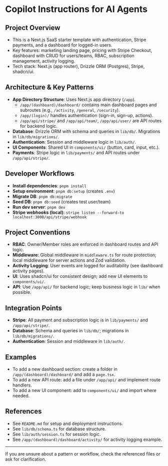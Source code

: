 # Copilot Instructions for AI Agents

## Project Overview
- This is a Next.js SaaS starter template with authentication, Stripe payments, and a dashboard for logged-in users.
- Key features: marketing landing page, pricing with Stripe Checkout, dashboard with CRUD for users/teams, RBAC, subscription management, activity logging.
- Tech stack: Next.js (app router), Drizzle ORM (Postgres), Stripe, shadcn/ui.

## Architecture & Key Patterns
- **App Directory Structure**: Uses Next.js app directory (`/app`).
  - `/app/(dashboard)/dashboard/` contains main dashboard pages and subroutes (e.g., `/activity`, `/general`, `/security`).
  - `/app/(login)/` handles authentication (sign-in, sign-up, actions).
  - `/app/api/stripe/` and `/app/api/team/`, `/app/api/user/` are API routes for backend logic.
- **Database**: Drizzle ORM with schema and queries in `lib/db/`. Migrations in `lib/db/migrations/`.
- **Authentication**: Session and middleware logic in `lib/auth/`.
- **UI Components**: Shared UI in `components/ui/` (button, card, input, etc.).
- **Payments**: Stripe logic in `lib/payments/` and API routes under `/app/api/stripe/`.

## Developer Workflows
- **Install dependencies**: `pnpm install`
- **Setup environment**: `pnpm db:setup` (creates `.env`)
- **Migrate DB**: `pnpm db:migrate`
- **Seed DB**: `pnpm db:seed` (creates test user/team)
- **Run dev server**: `pnpm dev`
- **Stripe webhooks (local)**: `stripe listen --forward-to localhost:3000/api/stripe/webhook`

## Project Conventions
- **RBAC**: Owner/Member roles are enforced in dashboard routes and API logic.
- **Middleware**: Global middleware in `middleware.ts` for route protection; local middleware for server actions and Zod validation.
- **Activity Logging**: User events are logged for auditability (see dashboard activity pages).
- **UI**: Uses shadcn/ui for consistent design; add new UI elements to `components/ui/`.
- **API**: Use `/app/api/` for backend logic; keep business logic in `lib/` when possible.

## Integration Points
- **Stripe**: All payment and subscription logic is in `lib/payments/` and `/app/api/stripe/`.
- **Database**: Schema and queries in `lib/db/`; migrations in `lib/db/migrations/`.
- **Authentication**: Session and middleware in `lib/auth/`.

## Examples
- To add a new dashboard section: create a folder in `/app/(dashboard)/dashboard/` and add a `page.tsx`.
- To add a new API route: add a file under `/app/api/` and implement route handlers.
- To add a new UI component: add to `components/ui/` and import where needed.

## References
- See `README.md` for setup and deployment instructions.
- See `lib/db/schema.ts` for database structure.
- See `lib/auth/session.ts` for session logic.
- See `/app/(dashboard)/dashboard/activity/` for activity logging example.

---

If you are unsure about a pattern or workflow, check the referenced files or ask for clarification.
